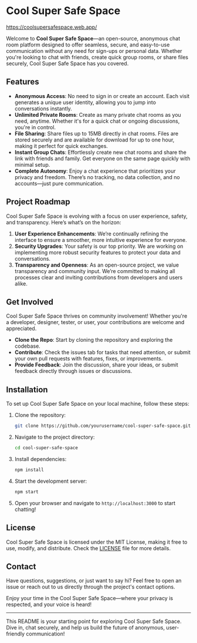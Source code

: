 # Cool Super Safe Space

https://coolsupersafespace.web.app/

Welcome to **Cool Super Safe Space**—an open-source, anonymous chat room platform designed to offer seamless, secure, and easy-to-use communication without any need for sign-ups or personal data. Whether you're looking to chat with friends, create quick group rooms, or share files securely, Cool Super Safe Space has you covered.

## Features

- **Anonymous Access**: No need to sign in or create an account. Each visit generates a unique user identity, allowing you to jump into conversations instantly.
- **Unlimited Private Rooms**: Create as many private chat rooms as you need, anytime. Whether it's for a quick chat or ongoing discussions, you're in control.
- **File Sharing**: Share files up to 15MB directly in chat rooms. Files are stored securely and are available for download for up to one hour, making it perfect for quick exchanges.
- **Instant Group Chats**: Effortlessly create new chat rooms and share the link with friends and family. Get everyone on the same page quickly with minimal setup.
- **Complete Autonomy**: Enjoy a chat experience that prioritizes your privacy and freedom. There’s no tracking, no data collection, and no accounts—just pure communication.

## Project Roadmap

Cool Super Safe Space is evolving with a focus on user experience, safety, and transparency. Here’s what’s on the horizon:

1. **User Experience Enhancements**: We’re continually refining the interface to ensure a smoother, more intuitive experience for everyone.
2. **Security Upgrades**: Your safety is our top priority. We are working on implementing more robust security features to protect your data and conversations.
3. **Transparency and Openness**: As an open-source project, we value transparency and community input. We’re committed to making all processes clear and inviting contributions from developers and users alike.

## Get Involved

Cool Super Safe Space thrives on community involvement! Whether you're a developer, designer, tester, or user, your contributions are welcome and appreciated.

- **Clone the Repo**: Start by cloning the repository and exploring the codebase.
- **Contribute**: Check the issues tab for tasks that need attention, or submit your own pull requests with features, fixes, or improvements.
- **Provide Feedback**: Join the discussion, share your ideas, or submit feedback directly through issues or discussions.

## Installation

To set up Cool Super Safe Space on your local machine, follow these steps:

1. Clone the repository:
   ```bash
   git clone https://github.com/yourusername/cool-super-safe-space.git
   ```
2. Navigate to the project directory:
   ```bash
   cd cool-super-safe-space
   ```
3. Install dependencies:
   ```bash
   npm install
   ```
4. Start the development server:
   ```bash
   npm start
   ```
5. Open your browser and navigate to `http://localhost:3000` to start chatting!

## License

Cool Super Safe Space is licensed under the MIT License, making it free to use, modify, and distribute. Check the [LICENSE](LICENSE) file for more details.

## Contact

Have questions, suggestions, or just want to say hi? Feel free to open an issue or reach out to us directly through the project's contact options.

Enjoy your time in the Cool Super Safe Space—where your privacy is respected, and your voice is heard!

---

This README is your starting point for exploring Cool Super Safe Space. Dive in, chat securely, and help us build the future of anonymous, user-friendly communication!
